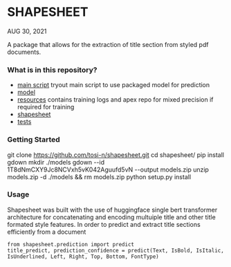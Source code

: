 SHAPESHEET 
=================
AUG 30, 2021

A package that allows for the extraction of title section from styled pdf documents.


### What is in this repository?

  - [main script](/resource/main.py) tryout main script to use packaged model for prediction
  - [model](/models)
  - [resources](/resources) contains training logs and apex repo for mixed precision if required for training
  - [shapesheet](/src/shapesheet)
  - [tests](/tests)
  

### Getting Started

  git clone https://github.com/tosi-n/shapesheet.git
  cd shapesheet/
  pip install gdown
  mkdir ./models
  gdown --id 1T8dNmCXY9Jc8NCVxh5vK042Aguufd5vN --output models.zip
  unzip models.zip -d ./models && rm models.zip
  python setup.py install



### Usage

Shapesheet was built with the use of huggingface single bert transformer architecture for concatenating and encoding multuiple title and other title formated style features. In order to predict and extract title sections efficiently from a document

    from shapesheet.prediction import predict
    title_predict, prediction_confidence = predict(Text, IsBold, IsItalic, IsUnderlined, Left, Right, Top, Bottom, FontType)






